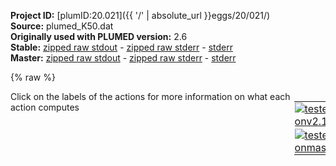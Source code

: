 **Project ID:** [plumID:20.021]({{ '/' | absolute_url }}eggs/20/021/)  
**Source:** plumed_K50.dat  
**Originally used with PLUMED version:** 2.6  
**Stable:** [zipped raw stdout](plumed_K50.dat.plumed.stdout.txt.zip) - [zipped raw stderr](plumed_K50.dat.plumed.stderr.txt.zip) - [stderr](plumed_K50.dat.plumed.stderr)  
**Master:** [zipped raw stdout](plumed_K50.dat.plumed_master.stdout.txt.zip) - [zipped raw stderr](plumed_K50.dat.plumed_master.stderr.txt.zip) - [stderr](plumed_K50.dat.plumed_master.stderr)  

{% raw %}
<div style="width: 100%; float:left">
<div style="width: 90%; float:left" id="value_details_data/plumed_K50.dat"> Click on the labels of the actions for more information on what each action computes </div>
<div style="width: 10%; float:left"><table><tr><td style="padding:1px"><a href="plumed_K50.dat.plumed.stderr"><img src="https://img.shields.io/badge/v2.10-passing-green.svg" alt="tested onv2.10" /></a></td></tr><tr><td style="padding:1px"><a href="plumed_K50.dat.plumed_master.stderr"><img src="https://img.shields.io/badge/master-passing-green.svg" alt="tested onmaster" /></a></td></tr></table></div></div>
<pre style="width=97%;">
<span class="plumedtooltip" style="color:green">MOLINFO<span class="right">This command is used to provide information on the molecules that are present in your system. <a href="https://www.plumed.org/doc-master/user-doc/html/_m_o_l_i_n_f_o.html" style="color:green">More details</a><i></i></span></span> <span class="plumedtooltip">STRUCTURE<span class="right">a file in pdb format containing a reference structure<i></i></span></span>=./ref.pdb 
<span style="display:none;" id="data/plumed_K50.dat">The MOLINFO action with label <b></b> calculates something</span><span class="plumedtooltip" style="color:green">WHOLEMOLECULES<span class="right">This action is used to rebuild molecules that can become split by the periodic boundary conditions. <a href="https://www.plumed.org/doc-master/user-doc/html/_w_h_o_l_e_m_o_l_e_c_u_l_e_s.html" style="color:green">More details</a><i></i></span></span> <span class="plumedtooltip">ENTITY0<span class="right">the atoms that make up a molecule that you wish to align<i></i></span></span>=1-661,661-500:-1,1300-1475,1475-662:-1


<span class="plumedtooltip" style="color:green">COORDINATION<span class="right">Calculate coordination numbers. <a href="https://www.plumed.org/doc-master/user-doc/html/_c_o_o_r_d_i_n_a_t_i_o_n.html" style="color:green">More details</a><i></i></span></span> ...
<span class="plumedtooltip">PAIR<span class="right"> Pair only 1st element of the 1st group with 1st element in the second, etc<i></i></span></span> <span class="plumedtooltip">NOPBC<span class="right"> ignore the periodic boundary conditions when calculating distances<i></i></span></span>
<span class="plumedtooltip">LABEL<span class="right">a label for the action so that its output can be referenced in the input to other actions<i></i></span></span>=<b name="data/plumed_K50.datpv-2067" onclick='showPath("data/plumed_K50.dat","data/plumed_K50.datpv-2067","data/plumed_K50.datpv-2067","black")'>pv-2067</b><span style="display:none;" id="data/plumed_K50.datpv-2067">The COORDINATION action with label <b>pv-2067</b> calculates the following quantities:<table  align="center" frame="void" width="95%" cellpadding="5%"><tr><td width="5%"><b> Quantity </b>  </td><td width="5%"><b> Type </b>  </td><td><b> Description </b> </td></tr><tr><td width="5%">pv-2067</td><td width="5%"><font color="black">scalar</font></td><td>the value of the coordination</td></tr></table></span>
<span class="plumedtooltip">SWITCH<span class="right">This keyword is used if you want to employ an alternative to the continuous switching function defined above<i></i></span></span>={RATIONAL R_0=0.65 D_MAX=1.3} <span class="plumedtooltip">NLIST<span class="right"> Use a neighbor list to speed up the calculation<i></i></span></span> <span class="plumedtooltip">NL_CUTOFF<span class="right">The cutoff for the neighbor list<i></i></span></span>=1.4 <span class="plumedtooltip">NL_STRIDE<span class="right">The frequency with which we are updating the atoms in the neighbor list<i></i></span></span>=20
<span class="plumedtooltip">GROUPA<span class="right">First list of atoms<i></i></span></span>=755,755,755,755,755,755,755,755,758,758,758,758,758,758,758,758,758,758,758,758,758,758,758,758,760,760,760,760,760,760,760,760,760,760,760,760,760,760,760,760,760,760,764,764,764,764,764,764,764,764,764,764,764,764,<b name="data/plumed_K50.dat"></b>
<span class="plumedtooltip">GROUPB<span class="right">Second list of atoms (if empty, N*(N-1)/2 pairs in GROUPA are counted)<i></i></span></span>=717,808,830,832,1245,1247,1251,1288,278,808,811,813,817,827,830,832,836,1245,1247,1288,1298,1310,1359,1362,278,808,811,813,817,827,830,832,836,1245,1247,1288,1298,1301,1308,1310,1359,1362,278,830,832,836,1247,1288,1298,1359,1362,1365,1366,1367,<b name="data/plumed_K50.dat"></b>
... COORDINATION
<br/><b name="data/plumed_K50.datrpv-2067" onclick='showPath("data/plumed_K50.dat","data/plumed_K50.datrpv-2067","data/plumed_K50.datrpv-2067","black")'>rpv-2067</b><span style="display:none;" id="data/plumed_K50.datrpv-2067">The RESTRAINT action with label <b>rpv-2067</b> calculates the following quantities:<table  align="center" frame="void" width="95%" cellpadding="5%"><tr><td width="5%"><b> Quantity </b>  </td><td width="5%"><b> Type </b>  </td><td><b> Description </b> </td></tr><tr><td width="5%">rpv-2067.bias</td><td width="5%"><font color="black">scalar</font></td><td>the instantaneous value of the bias potential</td></tr><tr><td width="5%">rpv-2067.force2</td><td width="5%"><font color="black">scalar</font></td><td>the instantaneous value of the squared force due to this bias potential</td></tr></table></span>: <span class="plumedtooltip" style="color:green">RESTRAINT<span class="right">Adds harmonic and/or linear restraints on one or more variables. <a href="https://www.plumed.org/doc-master/user-doc/html/_r_e_s_t_r_a_i_n_t.html" style="color:green">More details</a><i></i></span></span> <span class="plumedtooltip">ARG<span class="right">the values the harmonic restraint acts upon<i></i></span></span>=<b name="data/plumed_K50.datpv-2067">pv-2067</b> <span class="plumedtooltip">SLOPE<span class="right"> specifies that the restraint is linear and what the values of the force constants on each of the variables are<i></i></span></span>=0 <span class="plumedtooltip">KAPPA<span class="right"> specifies that the restraint is harmonic and what the values of the force constants on each of the variables are<i></i></span></span>=50. <span class="plumedtooltip">AT<span class="right">the position of the restraint<i></i></span></span>=22.68

<span class="plumedtooltip" style="color:green">COORDINATION<span class="right">Calculate coordination numbers. <a href="https://www.plumed.org/doc-master/user-doc/html/_c_o_o_r_d_i_n_a_t_i_o_n.html" style="color:green">More details</a><i></i></span></span> ...
<span class="plumedtooltip">PAIR<span class="right"> Pair only 1st element of the 1st group with 1st element in the second, etc<i></i></span></span> <span class="plumedtooltip">NOPBC<span class="right"> ignore the periodic boundary conditions when calculating distances<i></i></span></span>
<span class="plumedtooltip">LABEL<span class="right">a label for the action so that its output can be referenced in the input to other actions<i></i></span></span>=<b name="data/plumed_K50.datpv-2070" onclick='showPath("data/plumed_K50.dat","data/plumed_K50.datpv-2070","data/plumed_K50.datpv-2070","black")'>pv-2070</b><span style="display:none;" id="data/plumed_K50.datpv-2070">The COORDINATION action with label <b>pv-2070</b> calculates the following quantities:<table  align="center" frame="void" width="95%" cellpadding="5%"><tr><td width="5%"><b> Quantity </b>  </td><td width="5%"><b> Type </b>  </td><td><b> Description </b> </td></tr><tr><td width="5%">pv-2070</td><td width="5%"><font color="black">scalar</font></td><td>the value of the coordination</td></tr></table></span>
<span class="plumedtooltip">SWITCH<span class="right">This keyword is used if you want to employ an alternative to the continuous switching function defined above<i></i></span></span>={RATIONAL R_0=0.65 D_MAX=1.3} <span class="plumedtooltip">NLIST<span class="right"> Use a neighbor list to speed up the calculation<i></i></span></span> <span class="plumedtooltip">NL_CUTOFF<span class="right">The cutoff for the neighbor list<i></i></span></span>=1.4 <span class="plumedtooltip">NL_STRIDE<span class="right">The frequency with which we are updating the atoms in the neighbor list<i></i></span></span>=20
<span class="plumedtooltip">GROUPA<span class="right">First list of atoms<i></i></span></span>=808,808,808,808,808,808,808,808,808,808,808,808,808,808,808,811,811,811,811,811,811,811,811,811,811,811,811,811,811,811,811,811,811,813,813,813,813,813,813,813,813,813,813,813,813,813,813,813,813,813,813,813,813,817,817,817,817,817,817,817,817,817,817,817,817,817,817,817,817,817,817,<b name="data/plumed_K50.dat"></b>
<span class="plumedtooltip">GROUPB<span class="right">Second list of atoms (if empty, N*(N-1)/2 pairs in GROUPA are counted)<i></i></span></span>=755,758,760,863,876,878,1074,1080,1126,1128,1132,1135,1247,1251,1310,436,758,760,878,1074,1076,1080,1126,1128,1135,1145,1148,1150,1154,1247,1251,1308,1310,436,758,760,1074,1080,1126,1128,1132,1145,1148,1150,1154,1245,1247,1251,1298,1301,1306,1308,1310,274,436,758,760,887,890,892,896,1074,1076,1080,1128,1145,1154,1301,1306,1308,1310,<b name="data/plumed_K50.dat"></b>
... COORDINATION
<br/><b name="data/plumed_K50.datrpv-2070" onclick='showPath("data/plumed_K50.dat","data/plumed_K50.datrpv-2070","data/plumed_K50.datrpv-2070","black")'>rpv-2070</b><span style="display:none;" id="data/plumed_K50.datrpv-2070">The RESTRAINT action with label <b>rpv-2070</b> calculates the following quantities:<table  align="center" frame="void" width="95%" cellpadding="5%"><tr><td width="5%"><b> Quantity </b>  </td><td width="5%"><b> Type </b>  </td><td><b> Description </b> </td></tr><tr><td width="5%">rpv-2070.bias</td><td width="5%"><font color="black">scalar</font></td><td>the instantaneous value of the bias potential</td></tr><tr><td width="5%">rpv-2070.force2</td><td width="5%"><font color="black">scalar</font></td><td>the instantaneous value of the squared force due to this bias potential</td></tr></table></span>: <span class="plumedtooltip" style="color:green">RESTRAINT<span class="right">Adds harmonic and/or linear restraints on one or more variables. <a href="https://www.plumed.org/doc-master/user-doc/html/_r_e_s_t_r_a_i_n_t.html" style="color:green">More details</a><i></i></span></span> <span class="plumedtooltip">ARG<span class="right">the values the harmonic restraint acts upon<i></i></span></span>=<b name="data/plumed_K50.datpv-2070">pv-2070</b> <span class="plumedtooltip">SLOPE<span class="right"> specifies that the restraint is linear and what the values of the force constants on each of the variables are<i></i></span></span>=0 <span class="plumedtooltip">KAPPA<span class="right"> specifies that the restraint is harmonic and what the values of the force constants on each of the variables are<i></i></span></span>=50. <span class="plumedtooltip">AT<span class="right">the position of the restraint<i></i></span></span>=31.95

<span class="plumedtooltip" style="color:green">COORDINATION<span class="right">Calculate coordination numbers. <a href="https://www.plumed.org/doc-master/user-doc/html/_c_o_o_r_d_i_n_a_t_i_o_n.html" style="color:green">More details</a><i></i></span></span> ...
<span class="plumedtooltip">PAIR<span class="right"> Pair only 1st element of the 1st group with 1st element in the second, etc<i></i></span></span> <span class="plumedtooltip">NOPBC<span class="right"> ignore the periodic boundary conditions when calculating distances<i></i></span></span>
<span class="plumedtooltip">LABEL<span class="right">a label for the action so that its output can be referenced in the input to other actions<i></i></span></span>=<b name="data/plumed_K50.datpv-2087" onclick='showPath("data/plumed_K50.dat","data/plumed_K50.datpv-2087","data/plumed_K50.datpv-2087","black")'>pv-2087</b><span style="display:none;" id="data/plumed_K50.datpv-2087">The COORDINATION action with label <b>pv-2087</b> calculates the following quantities:<table  align="center" frame="void" width="95%" cellpadding="5%"><tr><td width="5%"><b> Quantity </b>  </td><td width="5%"><b> Type </b>  </td><td><b> Description </b> </td></tr><tr><td width="5%">pv-2087</td><td width="5%"><font color="black">scalar</font></td><td>the value of the coordination</td></tr></table></span>
<span class="plumedtooltip">SWITCH<span class="right">This keyword is used if you want to employ an alternative to the continuous switching function defined above<i></i></span></span>={RATIONAL R_0=0.65 D_MAX=1.3} <span class="plumedtooltip">NLIST<span class="right"> Use a neighbor list to speed up the calculation<i></i></span></span> <span class="plumedtooltip">NL_CUTOFF<span class="right">The cutoff for the neighbor list<i></i></span></span>=1.4 <span class="plumedtooltip">NL_STRIDE<span class="right">The frequency with which we are updating the atoms in the neighbor list<i></i></span></span>=20
<span class="plumedtooltip">GROUPA<span class="right">First list of atoms<i></i></span></span>=1090,1090,1090,1090,1093,1093,1093,1093,1093,1093,1093,1095,1095,1095,1095,1095,1095,1099,1099,1099,1099,1099,1099,<b name="data/plumed_K50.dat"></b>
<span class="plumedtooltip">GROUPB<span class="right">Second list of atoms (if empty, N*(N-1)/2 pairs in GROUPA are counted)<i></i></span></span>=429,497,501,1040,429,492,495,497,501,1164,1170,427,429,492,495,497,501,429,492,495,497,501,1170,<b name="data/plumed_K50.dat"></b>
... COORDINATION
<br/><b name="data/plumed_K50.datrpv-2087" onclick='showPath("data/plumed_K50.dat","data/plumed_K50.datrpv-2087","data/plumed_K50.datrpv-2087","black")'>rpv-2087</b><span style="display:none;" id="data/plumed_K50.datrpv-2087">The RESTRAINT action with label <b>rpv-2087</b> calculates the following quantities:<table  align="center" frame="void" width="95%" cellpadding="5%"><tr><td width="5%"><b> Quantity </b>  </td><td width="5%"><b> Type </b>  </td><td><b> Description </b> </td></tr><tr><td width="5%">rpv-2087.bias</td><td width="5%"><font color="black">scalar</font></td><td>the instantaneous value of the bias potential</td></tr><tr><td width="5%">rpv-2087.force2</td><td width="5%"><font color="black">scalar</font></td><td>the instantaneous value of the squared force due to this bias potential</td></tr></table></span>: <span class="plumedtooltip" style="color:green">RESTRAINT<span class="right">Adds harmonic and/or linear restraints on one or more variables. <a href="https://www.plumed.org/doc-master/user-doc/html/_r_e_s_t_r_a_i_n_t.html" style="color:green">More details</a><i></i></span></span> <span class="plumedtooltip">ARG<span class="right">the values the harmonic restraint acts upon<i></i></span></span>=<b name="data/plumed_K50.datpv-2087">pv-2087</b> <span class="plumedtooltip">SLOPE<span class="right"> specifies that the restraint is linear and what the values of the force constants on each of the variables are<i></i></span></span>=0 <span class="plumedtooltip">KAPPA<span class="right"> specifies that the restraint is harmonic and what the values of the force constants on each of the variables are<i></i></span></span>=50. <span class="plumedtooltip">AT<span class="right">the position of the restraint<i></i></span></span>=20.93

<span class="plumedtooltip" style="color:green">COORDINATION<span class="right">Calculate coordination numbers. <a href="https://www.plumed.org/doc-master/user-doc/html/_c_o_o_r_d_i_n_a_t_i_o_n.html" style="color:green">More details</a><i></i></span></span> ...
<span class="plumedtooltip">PAIR<span class="right"> Pair only 1st element of the 1st group with 1st element in the second, etc<i></i></span></span> <span class="plumedtooltip">NOPBC<span class="right"> ignore the periodic boundary conditions when calculating distances<i></i></span></span>
<span class="plumedtooltip">LABEL<span class="right">a label for the action so that its output can be referenced in the input to other actions<i></i></span></span>=<b name="data/plumed_K50.datpv-2096" onclick='showPath("data/plumed_K50.dat","data/plumed_K50.datpv-2096","data/plumed_K50.datpv-2096","black")'>pv-2096</b><span style="display:none;" id="data/plumed_K50.datpv-2096">The COORDINATION action with label <b>pv-2096</b> calculates the following quantities:<table  align="center" frame="void" width="95%" cellpadding="5%"><tr><td width="5%"><b> Quantity </b>  </td><td width="5%"><b> Type </b>  </td><td><b> Description </b> </td></tr><tr><td width="5%">pv-2096</td><td width="5%"><font color="black">scalar</font></td><td>the value of the coordination</td></tr></table></span>
<span class="plumedtooltip">SWITCH<span class="right">This keyword is used if you want to employ an alternative to the continuous switching function defined above<i></i></span></span>={RATIONAL R_0=0.65 D_MAX=1.3} <span class="plumedtooltip">NLIST<span class="right"> Use a neighbor list to speed up the calculation<i></i></span></span> <span class="plumedtooltip">NL_CUTOFF<span class="right">The cutoff for the neighbor list<i></i></span></span>=1.4 <span class="plumedtooltip">NL_STRIDE<span class="right">The frequency with which we are updating the atoms in the neighbor list<i></i></span></span>=20
<span class="plumedtooltip">GROUPA<span class="right">First list of atoms<i></i></span></span>=1242,1242,1242,1242,1242,1242,1242,1242,1242,1242,1245,1245,1245,1245,1245,1245,1245,1245,1245,1245,1245,1245,1245,1245,1245,1245,1247,1247,1247,1247,1247,1247,1247,1247,1247,1247,1247,1247,1247,1251,1251,1251,1251,1251,1251,1251,1251,1251,1251,1251,1251,1251,1251,1251,1251,<b name="data/plumed_K50.dat"></b>
<span class="plumedtooltip">GROUPB<span class="right">Second list of atoms (if empty, N*(N-1)/2 pairs in GROUPA are counted)<i></i></span></span>=700,703,745,1148,1150,1197,1200,1201,1202,1288,703,745,755,758,760,813,1132,1145,1148,1150,1197,1200,1201,1202,1288,1298,703,745,755,758,760,764,808,811,813,1150,1202,1288,1298,745,755,808,811,813,1126,1128,1132,1135,1145,1148,1150,1197,1200,1201,1202,<b name="data/plumed_K50.dat"></b>
... COORDINATION
<br/><b name="data/plumed_K50.datrpv-2096" onclick='showPath("data/plumed_K50.dat","data/plumed_K50.datrpv-2096","data/plumed_K50.datrpv-2096","black")'>rpv-2096</b><span style="display:none;" id="data/plumed_K50.datrpv-2096">The RESTRAINT action with label <b>rpv-2096</b> calculates the following quantities:<table  align="center" frame="void" width="95%" cellpadding="5%"><tr><td width="5%"><b> Quantity </b>  </td><td width="5%"><b> Type </b>  </td><td><b> Description </b> </td></tr><tr><td width="5%">rpv-2096.bias</td><td width="5%"><font color="black">scalar</font></td><td>the instantaneous value of the bias potential</td></tr><tr><td width="5%">rpv-2096.force2</td><td width="5%"><font color="black">scalar</font></td><td>the instantaneous value of the squared force due to this bias potential</td></tr></table></span>: <span class="plumedtooltip" style="color:green">RESTRAINT<span class="right">Adds harmonic and/or linear restraints on one or more variables. <a href="https://www.plumed.org/doc-master/user-doc/html/_r_e_s_t_r_a_i_n_t.html" style="color:green">More details</a><i></i></span></span> <span class="plumedtooltip">ARG<span class="right">the values the harmonic restraint acts upon<i></i></span></span>=<b name="data/plumed_K50.datpv-2096">pv-2096</b> <span class="plumedtooltip">SLOPE<span class="right"> specifies that the restraint is linear and what the values of the force constants on each of the variables are<i></i></span></span>=0 <span class="plumedtooltip">KAPPA<span class="right"> specifies that the restraint is harmonic and what the values of the force constants on each of the variables are<i></i></span></span>=50. <span class="plumedtooltip">AT<span class="right">the position of the restraint<i></i></span></span>=44.55

<span class="plumedtooltip" style="color:green">COORDINATION<span class="right">Calculate coordination numbers. <a href="https://www.plumed.org/doc-master/user-doc/html/_c_o_o_r_d_i_n_a_t_i_o_n.html" style="color:green">More details</a><i></i></span></span> ...
<span class="plumedtooltip">PAIR<span class="right"> Pair only 1st element of the 1st group with 1st element in the second, etc<i></i></span></span> <span class="plumedtooltip">NOPBC<span class="right"> ignore the periodic boundary conditions when calculating distances<i></i></span></span>
<span class="plumedtooltip">LABEL<span class="right">a label for the action so that its output can be referenced in the input to other actions<i></i></span></span>=<b name="data/plumed_K50.datpv-2099" onclick='showPath("data/plumed_K50.dat","data/plumed_K50.datpv-2099","data/plumed_K50.datpv-2099","black")'>pv-2099</b><span style="display:none;" id="data/plumed_K50.datpv-2099">The COORDINATION action with label <b>pv-2099</b> calculates the following quantities:<table  align="center" frame="void" width="95%" cellpadding="5%"><tr><td width="5%"><b> Quantity </b>  </td><td width="5%"><b> Type </b>  </td><td><b> Description </b> </td></tr><tr><td width="5%">pv-2099</td><td width="5%"><font color="black">scalar</font></td><td>the value of the coordination</td></tr></table></span>
<span class="plumedtooltip">SWITCH<span class="right">This keyword is used if you want to employ an alternative to the continuous switching function defined above<i></i></span></span>={RATIONAL R_0=0.65 D_MAX=1.3} <span class="plumedtooltip">NLIST<span class="right"> Use a neighbor list to speed up the calculation<i></i></span></span> <span class="plumedtooltip">NL_CUTOFF<span class="right">The cutoff for the neighbor list<i></i></span></span>=1.4 <span class="plumedtooltip">NL_STRIDE<span class="right">The frequency with which we are updating the atoms in the neighbor list<i></i></span></span>=20
<span class="plumedtooltip">GROUPA<span class="right">First list of atoms<i></i></span></span>=1288,1288,1288,1288,1288,1288,1288,1288,1288,1288,1288,1288,<b name="data/plumed_K50.dat"></b>
<span class="plumedtooltip">GROUPB<span class="right">Second list of atoms (if empty, N*(N-1)/2 pairs in GROUPA are counted)<i></i></span></span>=700,703,711,755,758,760,764,1242,1245,1247,1337,1362,<b name="data/plumed_K50.dat"></b>
... COORDINATION
<br/><b name="data/plumed_K50.datrpv-2099" onclick='showPath("data/plumed_K50.dat","data/plumed_K50.datrpv-2099","data/plumed_K50.datrpv-2099","black")'>rpv-2099</b><span style="display:none;" id="data/plumed_K50.datrpv-2099">The RESTRAINT action with label <b>rpv-2099</b> calculates the following quantities:<table  align="center" frame="void" width="95%" cellpadding="5%"><tr><td width="5%"><b> Quantity </b>  </td><td width="5%"><b> Type </b>  </td><td><b> Description </b> </td></tr><tr><td width="5%">rpv-2099.bias</td><td width="5%"><font color="black">scalar</font></td><td>the instantaneous value of the bias potential</td></tr><tr><td width="5%">rpv-2099.force2</td><td width="5%"><font color="black">scalar</font></td><td>the instantaneous value of the squared force due to this bias potential</td></tr></table></span>: <span class="plumedtooltip" style="color:green">RESTRAINT<span class="right">Adds harmonic and/or linear restraints on one or more variables. <a href="https://www.plumed.org/doc-master/user-doc/html/_r_e_s_t_r_a_i_n_t.html" style="color:green">More details</a><i></i></span></span> <span class="plumedtooltip">ARG<span class="right">the values the harmonic restraint acts upon<i></i></span></span>=<b name="data/plumed_K50.datpv-2099">pv-2099</b> <span class="plumedtooltip">SLOPE<span class="right"> specifies that the restraint is linear and what the values of the force constants on each of the variables are<i></i></span></span>=0 <span class="plumedtooltip">KAPPA<span class="right"> specifies that the restraint is harmonic and what the values of the force constants on each of the variables are<i></i></span></span>=50. <span class="plumedtooltip">AT<span class="right">the position of the restraint<i></i></span></span>=<b name="data/plumed_K50.dat">.720</b>

<span class="plumedtooltip" style="color:green">COORDINATION<span class="right">Calculate coordination numbers. <a href="https://www.plumed.org/doc-master/user-doc/html/_c_o_o_r_d_i_n_a_t_i_o_n.html" style="color:green">More details</a><i></i></span></span> ...
<span class="plumedtooltip">PAIR<span class="right"> Pair only 1st element of the 1st group with 1st element in the second, etc<i></i></span></span> <span class="plumedtooltip">NOPBC<span class="right"> ignore the periodic boundary conditions when calculating distances<i></i></span></span>
<span class="plumedtooltip">LABEL<span class="right">a label for the action so that its output can be referenced in the input to other actions<i></i></span></span>=<b name="data/plumed_K50.datpv-1048" onclick='showPath("data/plumed_K50.dat","data/plumed_K50.datpv-1048","data/plumed_K50.datpv-1048","black")'>pv-1048</b><span style="display:none;" id="data/plumed_K50.datpv-1048">The COORDINATION action with label <b>pv-1048</b> calculates the following quantities:<table  align="center" frame="void" width="95%" cellpadding="5%"><tr><td width="5%"><b> Quantity </b>  </td><td width="5%"><b> Type </b>  </td><td><b> Description </b> </td></tr><tr><td width="5%">pv-1048</td><td width="5%"><font color="black">scalar</font></td><td>the value of the coordination</td></tr></table></span>
<span class="plumedtooltip">SWITCH<span class="right">This keyword is used if you want to employ an alternative to the continuous switching function defined above<i></i></span></span>={RATIONAL R_0=0.65 D_MAX=1.3} <span class="plumedtooltip">NLIST<span class="right"> Use a neighbor list to speed up the calculation<i></i></span></span> <span class="plumedtooltip">NL_CUTOFF<span class="right">The cutoff for the neighbor list<i></i></span></span>=1.4 <span class="plumedtooltip">NL_STRIDE<span class="right">The frequency with which we are updating the atoms in the neighbor list<i></i></span></span>=20
<span class="plumedtooltip">GROUPA<span class="right">First list of atoms<i></i></span></span>=141,141,141,141,144,144,144,146,146,146,<b name="data/plumed_K50.dat"></b>
<span class="plumedtooltip">GROUPB<span class="right">Second list of atoms (if empty, N*(N-1)/2 pairs in GROUPA are counted)<i></i></span></span>=194,197,198,199,197,198,199,197,198,199,<b name="data/plumed_K50.dat"></b>
... COORDINATION
<br/><b name="data/plumed_K50.datrpv-1048" onclick='showPath("data/plumed_K50.dat","data/plumed_K50.datrpv-1048","data/plumed_K50.datrpv-1048","black")'>rpv-1048</b><span style="display:none;" id="data/plumed_K50.datrpv-1048">The RESTRAINT action with label <b>rpv-1048</b> calculates the following quantities:<table  align="center" frame="void" width="95%" cellpadding="5%"><tr><td width="5%"><b> Quantity </b>  </td><td width="5%"><b> Type </b>  </td><td><b> Description </b> </td></tr><tr><td width="5%">rpv-1048.bias</td><td width="5%"><font color="black">scalar</font></td><td>the instantaneous value of the bias potential</td></tr><tr><td width="5%">rpv-1048.force2</td><td width="5%"><font color="black">scalar</font></td><td>the instantaneous value of the squared force due to this bias potential</td></tr></table></span>: <span class="plumedtooltip" style="color:green">RESTRAINT<span class="right">Adds harmonic and/or linear restraints on one or more variables. <a href="https://www.plumed.org/doc-master/user-doc/html/_r_e_s_t_r_a_i_n_t.html" style="color:green">More details</a><i></i></span></span> <span class="plumedtooltip">ARG<span class="right">the values the harmonic restraint acts upon<i></i></span></span>=<b name="data/plumed_K50.datpv-1048">pv-1048</b> <span class="plumedtooltip">SLOPE<span class="right"> specifies that the restraint is linear and what the values of the force constants on each of the variables are<i></i></span></span>=0 <span class="plumedtooltip">KAPPA<span class="right"> specifies that the restraint is harmonic and what the values of the force constants on each of the variables are<i></i></span></span>=50. <span class="plumedtooltip">AT<span class="right">the position of the restraint<i></i></span></span>=3.60

<span class="plumedtooltip" style="color:green">COORDINATION<span class="right">Calculate coordination numbers. <a href="https://www.plumed.org/doc-master/user-doc/html/_c_o_o_r_d_i_n_a_t_i_o_n.html" style="color:green">More details</a><i></i></span></span> ...
<span class="plumedtooltip">PAIR<span class="right"> Pair only 1st element of the 1st group with 1st element in the second, etc<i></i></span></span> <span class="plumedtooltip">NOPBC<span class="right"> ignore the periodic boundary conditions when calculating distances<i></i></span></span>
<span class="plumedtooltip">LABEL<span class="right">a label for the action so that its output can be referenced in the input to other actions<i></i></span></span>=<b name="data/plumed_K50.datpv-1049" onclick='showPath("data/plumed_K50.dat","data/plumed_K50.datpv-1049","data/plumed_K50.datpv-1049","black")'>pv-1049</b><span style="display:none;" id="data/plumed_K50.datpv-1049">The COORDINATION action with label <b>pv-1049</b> calculates the following quantities:<table  align="center" frame="void" width="95%" cellpadding="5%"><tr><td width="5%"><b> Quantity </b>  </td><td width="5%"><b> Type </b>  </td><td><b> Description </b> </td></tr><tr><td width="5%">pv-1049</td><td width="5%"><font color="black">scalar</font></td><td>the value of the coordination</td></tr></table></span>
<span class="plumedtooltip">SWITCH<span class="right">This keyword is used if you want to employ an alternative to the continuous switching function defined above<i></i></span></span>={RATIONAL R_0=0.65 D_MAX=1.3} <span class="plumedtooltip">NLIST<span class="right"> Use a neighbor list to speed up the calculation<i></i></span></span> <span class="plumedtooltip">NL_CUTOFF<span class="right">The cutoff for the neighbor list<i></i></span></span>=1.4 <span class="plumedtooltip">NL_STRIDE<span class="right">The frequency with which we are updating the atoms in the neighbor list<i></i></span></span>=20
<span class="plumedtooltip">GROUPA<span class="right">First list of atoms<i></i></span></span>=160,160,160,160,160,160,160,163,163,163,163,163,163,165,165,165,165,165,169,169,169,169,169,169,169,<b name="data/plumed_K50.dat"></b>
<span class="plumedtooltip">GROUPB<span class="right">Second list of atoms (if empty, N*(N-1)/2 pairs in GROUPA are counted)<i></i></span></span>=208,211,213,777,780,781,782,211,213,777,780,781,782,774,777,780,781,782,211,213,774,777,780,781,782,<b name="data/plumed_K50.dat"></b>
... COORDINATION
<br/><b name="data/plumed_K50.datrpv-1049" onclick='showPath("data/plumed_K50.dat","data/plumed_K50.datrpv-1049","data/plumed_K50.datrpv-1049","black")'>rpv-1049</b><span style="display:none;" id="data/plumed_K50.datrpv-1049">The RESTRAINT action with label <b>rpv-1049</b> calculates the following quantities:<table  align="center" frame="void" width="95%" cellpadding="5%"><tr><td width="5%"><b> Quantity </b>  </td><td width="5%"><b> Type </b>  </td><td><b> Description </b> </td></tr><tr><td width="5%">rpv-1049.bias</td><td width="5%"><font color="black">scalar</font></td><td>the instantaneous value of the bias potential</td></tr><tr><td width="5%">rpv-1049.force2</td><td width="5%"><font color="black">scalar</font></td><td>the instantaneous value of the squared force due to this bias potential</td></tr></table></span>: <span class="plumedtooltip" style="color:green">RESTRAINT<span class="right">Adds harmonic and/or linear restraints on one or more variables. <a href="https://www.plumed.org/doc-master/user-doc/html/_r_e_s_t_r_a_i_n_t.html" style="color:green">More details</a><i></i></span></span> <span class="plumedtooltip">ARG<span class="right">the values the harmonic restraint acts upon<i></i></span></span>=<b name="data/plumed_K50.datpv-1049">pv-1049</b> <span class="plumedtooltip">SLOPE<span class="right"> specifies that the restraint is linear and what the values of the force constants on each of the variables are<i></i></span></span>=0 <span class="plumedtooltip">KAPPA<span class="right"> specifies that the restraint is harmonic and what the values of the force constants on each of the variables are<i></i></span></span>=50. <span class="plumedtooltip">AT<span class="right">the position of the restraint<i></i></span></span>=7.75

<span class="plumedtooltip" style="color:green">COORDINATION<span class="right">Calculate coordination numbers. <a href="https://www.plumed.org/doc-master/user-doc/html/_c_o_o_r_d_i_n_a_t_i_o_n.html" style="color:green">More details</a><i></i></span></span> ...
<span class="plumedtooltip">PAIR<span class="right"> Pair only 1st element of the 1st group with 1st element in the second, etc<i></i></span></span> <span class="plumedtooltip">NOPBC<span class="right"> ignore the periodic boundary conditions when calculating distances<i></i></span></span>
<span class="plumedtooltip">LABEL<span class="right">a label for the action so that its output can be referenced in the input to other actions<i></i></span></span>=<b name="data/plumed_K50.datpv-1055" onclick='showPath("data/plumed_K50.dat","data/plumed_K50.datpv-1055","data/plumed_K50.datpv-1055","black")'>pv-1055</b><span style="display:none;" id="data/plumed_K50.datpv-1055">The COORDINATION action with label <b>pv-1055</b> calculates the following quantities:<table  align="center" frame="void" width="95%" cellpadding="5%"><tr><td width="5%"><b> Quantity </b>  </td><td width="5%"><b> Type </b>  </td><td><b> Description </b> </td></tr><tr><td width="5%">pv-1055</td><td width="5%"><font color="black">scalar</font></td><td>the value of the coordination</td></tr></table></span>
<span class="plumedtooltip">SWITCH<span class="right">This keyword is used if you want to employ an alternative to the continuous switching function defined above<i></i></span></span>={RATIONAL R_0=0.65 D_MAX=1.3} <span class="plumedtooltip">NLIST<span class="right"> Use a neighbor list to speed up the calculation<i></i></span></span> <span class="plumedtooltip">NL_CUTOFF<span class="right">The cutoff for the neighbor list<i></i></span></span>=1.4 <span class="plumedtooltip">NL_STRIDE<span class="right">The frequency with which we are updating the atoms in the neighbor list<i></i></span></span>=20
<span class="plumedtooltip">GROUPA<span class="right">First list of atoms<i></i></span></span>=250,250,250,250,250,250,250,250,250,250,250,253,253,253,253,253,253,253,253,253,253,253,253,253,255,255,255,255,255,255,255,255,255,255,259,259,259,259,259,259,259,259,259,259,259,259,259,259,259,259,<b name="data/plumed_K50.dat"></b>
<span class="plumedtooltip">GROUPB<span class="right">Second list of atoms (if empty, N*(N-1)/2 pairs in GROUPA are counted)<i></i></span></span>=208,211,217,299,302,316,827,830,832,836,896,208,217,310,316,827,830,836,887,890,896,906,909,912,299,310,316,887,890,896,906,909,912,915,208,211,217,316,827,830,832,836,887,890,892,896,906,909,912,915,<b name="data/plumed_K50.dat"></b>
... COORDINATION
<br/><b name="data/plumed_K50.datrpv-1055" onclick='showPath("data/plumed_K50.dat","data/plumed_K50.datrpv-1055","data/plumed_K50.datrpv-1055","black")'>rpv-1055</b><span style="display:none;" id="data/plumed_K50.datrpv-1055">The RESTRAINT action with label <b>rpv-1055</b> calculates the following quantities:<table  align="center" frame="void" width="95%" cellpadding="5%"><tr><td width="5%"><b> Quantity </b>  </td><td width="5%"><b> Type </b>  </td><td><b> Description </b> </td></tr><tr><td width="5%">rpv-1055.bias</td><td width="5%"><font color="black">scalar</font></td><td>the instantaneous value of the bias potential</td></tr><tr><td width="5%">rpv-1055.force2</td><td width="5%"><font color="black">scalar</font></td><td>the instantaneous value of the squared force due to this bias potential</td></tr></table></span>: <span class="plumedtooltip" style="color:green">RESTRAINT<span class="right">Adds harmonic and/or linear restraints on one or more variables. <a href="https://www.plumed.org/doc-master/user-doc/html/_r_e_s_t_r_a_i_n_t.html" style="color:green">More details</a><i></i></span></span> <span class="plumedtooltip">ARG<span class="right">the values the harmonic restraint acts upon<i></i></span></span>=<b name="data/plumed_K50.datpv-1055">pv-1055</b> <span class="plumedtooltip">SLOPE<span class="right"> specifies that the restraint is linear and what the values of the force constants on each of the variables are<i></i></span></span>=0 <span class="plumedtooltip">KAPPA<span class="right"> specifies that the restraint is harmonic and what the values of the force constants on each of the variables are<i></i></span></span>=50. <span class="plumedtooltip">AT<span class="right">the position of the restraint<i></i></span></span>=41.50

<span class="plumedtooltip" style="color:green">COORDINATION<span class="right">Calculate coordination numbers. <a href="https://www.plumed.org/doc-master/user-doc/html/_c_o_o_r_d_i_n_a_t_i_o_n.html" style="color:green">More details</a><i></i></span></span> ...
<span class="plumedtooltip">PAIR<span class="right"> Pair only 1st element of the 1st group with 1st element in the second, etc<i></i></span></span> <span class="plumedtooltip">NOPBC<span class="right"> ignore the periodic boundary conditions when calculating distances<i></i></span></span>
<span class="plumedtooltip">LABEL<span class="right">a label for the action so that its output can be referenced in the input to other actions<i></i></span></span>=<b name="data/plumed_K50.datpv-1067" onclick='showPath("data/plumed_K50.dat","data/plumed_K50.datpv-1067","data/plumed_K50.datpv-1067","black")'>pv-1067</b><span style="display:none;" id="data/plumed_K50.datpv-1067">The COORDINATION action with label <b>pv-1067</b> calculates the following quantities:<table  align="center" frame="void" width="95%" cellpadding="5%"><tr><td width="5%"><b> Quantity </b>  </td><td width="5%"><b> Type </b>  </td><td><b> Description </b> </td></tr><tr><td width="5%">pv-1067</td><td width="5%"><font color="black">scalar</font></td><td>the value of the coordination</td></tr></table></span>
<span class="plumedtooltip">SWITCH<span class="right">This keyword is used if you want to employ an alternative to the continuous switching function defined above<i></i></span></span>={RATIONAL R_0=0.65 D_MAX=1.3} <span class="plumedtooltip">NLIST<span class="right"> Use a neighbor list to speed up the calculation<i></i></span></span> <span class="plumedtooltip">NL_CUTOFF<span class="right">The cutoff for the neighbor list<i></i></span></span>=1.4 <span class="plumedtooltip">NL_STRIDE<span class="right">The frequency with which we are updating the atoms in the neighbor list<i></i></span></span>=20
<span class="plumedtooltip">GROUPA<span class="right">First list of atoms<i></i></span></span>=427,427,427,427,427,427,427,427,427,427,427,429,429,429,429,429,429,429,429,429,429,429,429,429,433,433,433,433,433,433,433,433,433,436,436,436,436,436,436,436,436,436,436,436,436,436,436,436,436,436,436,436,436,436,<b name="data/plumed_K50.dat"></b>
<span class="plumedtooltip">GROUPB<span class="right">Second list of atoms (if empty, N*(N-1)/2 pairs in GROUPA are counted)<i></i></span></span>=492,495,501,1076,1095,1145,1148,1154,1304,1306,1308,492,495,501,1074,1076,1090,1093,1095,1099,1145,1148,1154,1306,383,386,392,1076,1154,1304,1306,1308,1310,383,386,388,392,811,813,817,892,896,1074,1076,1080,1145,1148,1154,1301,1302,1304,1306,1308,1310,<b name="data/plumed_K50.dat"></b>
... COORDINATION
<br/><b name="data/plumed_K50.datrpv-1067" onclick='showPath("data/plumed_K50.dat","data/plumed_K50.datrpv-1067","data/plumed_K50.datrpv-1067","black")'>rpv-1067</b><span style="display:none;" id="data/plumed_K50.datrpv-1067">The RESTRAINT action with label <b>rpv-1067</b> calculates the following quantities:<table  align="center" frame="void" width="95%" cellpadding="5%"><tr><td width="5%"><b> Quantity </b>  </td><td width="5%"><b> Type </b>  </td><td><b> Description </b> </td></tr><tr><td width="5%">rpv-1067.bias</td><td width="5%"><font color="black">scalar</font></td><td>the instantaneous value of the bias potential</td></tr><tr><td width="5%">rpv-1067.force2</td><td width="5%"><font color="black">scalar</font></td><td>the instantaneous value of the squared force due to this bias potential</td></tr></table></span>: <span class="plumedtooltip" style="color:green">RESTRAINT<span class="right">Adds harmonic and/or linear restraints on one or more variables. <a href="https://www.plumed.org/doc-master/user-doc/html/_r_e_s_t_r_a_i_n_t.html" style="color:green">More details</a><i></i></span></span> <span class="plumedtooltip">ARG<span class="right">the values the harmonic restraint acts upon<i></i></span></span>=<b name="data/plumed_K50.datpv-1067">pv-1067</b> <span class="plumedtooltip">SLOPE<span class="right"> specifies that the restraint is linear and what the values of the force constants on each of the variables are<i></i></span></span>=0 <span class="plumedtooltip">KAPPA<span class="right"> specifies that the restraint is harmonic and what the values of the force constants on each of the variables are<i></i></span></span>=50. <span class="plumedtooltip">AT<span class="right">the position of the restraint<i></i></span></span>=12.42

<span class="plumedtooltip" style="color:green">COORDINATION<span class="right">Calculate coordination numbers. <a href="https://www.plumed.org/doc-master/user-doc/html/_c_o_o_r_d_i_n_a_t_i_o_n.html" style="color:green">More details</a><i></i></span></span> ...
<span class="plumedtooltip">PAIR<span class="right"> Pair only 1st element of the 1st group with 1st element in the second, etc<i></i></span></span> <span class="plumedtooltip">NOPBC<span class="right"> ignore the periodic boundary conditions when calculating distances<i></i></span></span>
<span class="plumedtooltip">LABEL<span class="right">a label for the action so that its output can be referenced in the input to other actions<i></i></span></span>=<b name="data/plumed_K50.datpv-1047" onclick='showPath("data/plumed_K50.dat","data/plumed_K50.datpv-1047","data/plumed_K50.datpv-1047","black")'>pv-1047</b><span style="display:none;" id="data/plumed_K50.datpv-1047">The COORDINATION action with label <b>pv-1047</b> calculates the following quantities:<table  align="center" frame="void" width="95%" cellpadding="5%"><tr><td width="5%"><b> Quantity </b>  </td><td width="5%"><b> Type </b>  </td><td><b> Description </b> </td></tr><tr><td width="5%">pv-1047</td><td width="5%"><font color="black">scalar</font></td><td>the value of the coordination</td></tr></table></span>
<span class="plumedtooltip">SWITCH<span class="right">This keyword is used if you want to employ an alternative to the continuous switching function defined above<i></i></span></span>={RATIONAL R_0=0.65 D_MAX=1.3} <span class="plumedtooltip">NLIST<span class="right"> Use a neighbor list to speed up the calculation<i></i></span></span> <span class="plumedtooltip">NL_CUTOFF<span class="right">The cutoff for the neighbor list<i></i></span></span>=1.4 <span class="plumedtooltip">NL_STRIDE<span class="right">The frequency with which we are updating the atoms in the neighbor list<i></i></span></span>=20
<span class="plumedtooltip">GROUPA<span class="right">First list of atoms<i></i></span></span>=131,131,<b name="data/plumed_K50.dat"></b>
<span class="plumedtooltip">GROUPB<span class="right">Second list of atoms (if empty, N*(N-1)/2 pairs in GROUPA are counted)<i></i></span></span>=179,182,<b name="data/plumed_K50.dat"></b>
... COORDINATION
<br/><b name="data/plumed_K50.datrpv-1047" onclick='showPath("data/plumed_K50.dat","data/plumed_K50.datrpv-1047","data/plumed_K50.datrpv-1047","black")'>rpv-1047</b><span style="display:none;" id="data/plumed_K50.datrpv-1047">The RESTRAINT action with label <b>rpv-1047</b> calculates the following quantities:<table  align="center" frame="void" width="95%" cellpadding="5%"><tr><td width="5%"><b> Quantity </b>  </td><td width="5%"><b> Type </b>  </td><td><b> Description </b> </td></tr><tr><td width="5%">rpv-1047.bias</td><td width="5%"><font color="black">scalar</font></td><td>the instantaneous value of the bias potential</td></tr><tr><td width="5%">rpv-1047.force2</td><td width="5%"><font color="black">scalar</font></td><td>the instantaneous value of the squared force due to this bias potential</td></tr></table></span>: <span class="plumedtooltip" style="color:green">RESTRAINT<span class="right">Adds harmonic and/or linear restraints on one or more variables. <a href="https://www.plumed.org/doc-master/user-doc/html/_r_e_s_t_r_a_i_n_t.html" style="color:green">More details</a><i></i></span></span> <span class="plumedtooltip">ARG<span class="right">the values the harmonic restraint acts upon<i></i></span></span>=<b name="data/plumed_K50.datpv-1047">pv-1047</b> <span class="plumedtooltip">SLOPE<span class="right"> specifies that the restraint is linear and what the values of the force constants on each of the variables are<i></i></span></span>=0 <span class="plumedtooltip">KAPPA<span class="right"> specifies that the restraint is harmonic and what the values of the force constants on each of the variables are<i></i></span></span>=50. <span class="plumedtooltip">AT<span class="right">the position of the restraint<i></i></span></span>=<b name="data/plumed_K50.dat">.42</b>

<span class="plumedtooltip" style="color:green">COORDINATION<span class="right">Calculate coordination numbers. <a href="https://www.plumed.org/doc-master/user-doc/html/_c_o_o_r_d_i_n_a_t_i_o_n.html" style="color:green">More details</a><i></i></span></span> ...
<span class="plumedtooltip">PAIR<span class="right"> Pair only 1st element of the 1st group with 1st element in the second, etc<i></i></span></span> <span class="plumedtooltip">NOPBC<span class="right"> ignore the periodic boundary conditions when calculating distances<i></i></span></span>
<span class="plumedtooltip">LABEL<span class="right">a label for the action so that its output can be referenced in the input to other actions<i></i></span></span>=<b name="data/plumed_K50.datpv-1054" onclick='showPath("data/plumed_K50.dat","data/plumed_K50.datpv-1054","data/plumed_K50.datpv-1054","black")'>pv-1054</b><span style="display:none;" id="data/plumed_K50.datpv-1054">The COORDINATION action with label <b>pv-1054</b> calculates the following quantities:<table  align="center" frame="void" width="95%" cellpadding="5%"><tr><td width="5%"><b> Quantity </b>  </td><td width="5%"><b> Type </b>  </td><td><b> Description </b> </td></tr><tr><td width="5%">pv-1054</td><td width="5%"><font color="black">scalar</font></td><td>the value of the coordination</td></tr></table></span>
<span class="plumedtooltip">SWITCH<span class="right">This keyword is used if you want to employ an alternative to the continuous switching function defined above<i></i></span></span>={RATIONAL R_0=0.65 D_MAX=1.3} <span class="plumedtooltip">NLIST<span class="right"> Use a neighbor list to speed up the calculation<i></i></span></span> <span class="plumedtooltip">NL_CUTOFF<span class="right">The cutoff for the neighbor list<i></i></span></span>=1.4 <span class="plumedtooltip">NL_STRIDE<span class="right">The frequency with which we are updating the atoms in the neighbor list<i></i></span></span>=20
<span class="plumedtooltip">GROUPA<span class="right">First list of atoms<i></i></span></span>=239,239,239,239,239,239,239,239,239,242,242,242,242,242,242,242,<b name="data/plumed_K50.dat"></b>
<span class="plumedtooltip">GROUPB<span class="right">Second list of atoms (if empty, N*(N-1)/2 pairs in GROUPA are counted)<i></i></span></span>=288,291,299,302,1431,1432,1433,1435,1437,291,302,1431,1432,1433,1435,1437,<b name="data/plumed_K50.dat"></b>
... COORDINATION
<br/><b name="data/plumed_K50.datrpv-1054" onclick='showPath("data/plumed_K50.dat","data/plumed_K50.datrpv-1054","data/plumed_K50.datrpv-1054","black")'>rpv-1054</b><span style="display:none;" id="data/plumed_K50.datrpv-1054">The RESTRAINT action with label <b>rpv-1054</b> calculates the following quantities:<table  align="center" frame="void" width="95%" cellpadding="5%"><tr><td width="5%"><b> Quantity </b>  </td><td width="5%"><b> Type </b>  </td><td><b> Description </b> </td></tr><tr><td width="5%">rpv-1054.bias</td><td width="5%"><font color="black">scalar</font></td><td>the instantaneous value of the bias potential</td></tr><tr><td width="5%">rpv-1054.force2</td><td width="5%"><font color="black">scalar</font></td><td>the instantaneous value of the squared force due to this bias potential</td></tr></table></span>: <span class="plumedtooltip" style="color:green">RESTRAINT<span class="right">Adds harmonic and/or linear restraints on one or more variables. <a href="https://www.plumed.org/doc-master/user-doc/html/_r_e_s_t_r_a_i_n_t.html" style="color:green">More details</a><i></i></span></span> <span class="plumedtooltip">ARG<span class="right">the values the harmonic restraint acts upon<i></i></span></span>=<b name="data/plumed_K50.datpv-1054">pv-1054</b> <span class="plumedtooltip">SLOPE<span class="right"> specifies that the restraint is linear and what the values of the force constants on each of the variables are<i></i></span></span>=0 <span class="plumedtooltip">KAPPA<span class="right"> specifies that the restraint is harmonic and what the values of the force constants on each of the variables are<i></i></span></span>=50. <span class="plumedtooltip">AT<span class="right">the position of the restraint<i></i></span></span>=3.84

<span class="plumedtooltip" style="color:green">COORDINATION<span class="right">Calculate coordination numbers. <a href="https://www.plumed.org/doc-master/user-doc/html/_c_o_o_r_d_i_n_a_t_i_o_n.html" style="color:green">More details</a><i></i></span></span> ...
<span class="plumedtooltip">PAIR<span class="right"> Pair only 1st element of the 1st group with 1st element in the second, etc<i></i></span></span> <span class="plumedtooltip">NOPBC<span class="right"> ignore the periodic boundary conditions when calculating distances<i></i></span></span>
<span class="plumedtooltip">LABEL<span class="right">a label for the action so that its output can be referenced in the input to other actions<i></i></span></span>=<b name="data/plumed_K50.datpv-1062" onclick='showPath("data/plumed_K50.dat","data/plumed_K50.datpv-1062","data/plumed_K50.datpv-1062","black")'>pv-1062</b><span style="display:none;" id="data/plumed_K50.datpv-1062">The COORDINATION action with label <b>pv-1062</b> calculates the following quantities:<table  align="center" frame="void" width="95%" cellpadding="5%"><tr><td width="5%"><b> Quantity </b>  </td><td width="5%"><b> Type </b>  </td><td><b> Description </b> </td></tr><tr><td width="5%">pv-1062</td><td width="5%"><font color="black">scalar</font></td><td>the value of the coordination</td></tr></table></span>
<span class="plumedtooltip">SWITCH<span class="right">This keyword is used if you want to employ an alternative to the continuous switching function defined above<i></i></span></span>={RATIONAL R_0=0.65 D_MAX=1.3} <span class="plumedtooltip">NLIST<span class="right"> Use a neighbor list to speed up the calculation<i></i></span></span> <span class="plumedtooltip">NL_CUTOFF<span class="right">The cutoff for the neighbor list<i></i></span></span>=1.4 <span class="plumedtooltip">NL_STRIDE<span class="right">The frequency with which we are updating the atoms in the neighbor list<i></i></span></span>=20
<span class="plumedtooltip">GROUPA<span class="right">First list of atoms<i></i></span></span>=351,351,351,351,351,354,354,354,354,357,357,357,357,357,358,358,358,<b name="data/plumed_K50.dat"></b>
<span class="plumedtooltip">GROUPB<span class="right">Second list of atoms (if empty, N*(N-1)/2 pairs in GROUPA are counted)<i></i></span></span>=324,327,328,329,402,327,328,329,402,402,467,469,470,473,469,470,473,<b name="data/plumed_K50.dat"></b>
... COORDINATION
<br/><b name="data/plumed_K50.datrpv-1062" onclick='showPath("data/plumed_K50.dat","data/plumed_K50.datrpv-1062","data/plumed_K50.datrpv-1062","black")'>rpv-1062</b><span style="display:none;" id="data/plumed_K50.datrpv-1062">The RESTRAINT action with label <b>rpv-1062</b> calculates the following quantities:<table  align="center" frame="void" width="95%" cellpadding="5%"><tr><td width="5%"><b> Quantity </b>  </td><td width="5%"><b> Type </b>  </td><td><b> Description </b> </td></tr><tr><td width="5%">rpv-1062.bias</td><td width="5%"><font color="black">scalar</font></td><td>the instantaneous value of the bias potential</td></tr><tr><td width="5%">rpv-1062.force2</td><td width="5%"><font color="black">scalar</font></td><td>the instantaneous value of the squared force due to this bias potential</td></tr></table></span>: <span class="plumedtooltip" style="color:green">RESTRAINT<span class="right">Adds harmonic and/or linear restraints on one or more variables. <a href="https://www.plumed.org/doc-master/user-doc/html/_r_e_s_t_r_a_i_n_t.html" style="color:green">More details</a><i></i></span></span> <span class="plumedtooltip">ARG<span class="right">the values the harmonic restraint acts upon<i></i></span></span>=<b name="data/plumed_K50.datpv-1062">pv-1062</b> <span class="plumedtooltip">SLOPE<span class="right"> specifies that the restraint is linear and what the values of the force constants on each of the variables are<i></i></span></span>=0 <span class="plumedtooltip">KAPPA<span class="right"> specifies that the restraint is harmonic and what the values of the force constants on each of the variables are<i></i></span></span>=50. <span class="plumedtooltip">AT<span class="right">the position of the restraint<i></i></span></span>=5.27

<span class="plumedtooltip" style="color:green">COORDINATION<span class="right">Calculate coordination numbers. <a href="https://www.plumed.org/doc-master/user-doc/html/_c_o_o_r_d_i_n_a_t_i_o_n.html" style="color:green">More details</a><i></i></span></span> ...
<span class="plumedtooltip">PAIR<span class="right"> Pair only 1st element of the 1st group with 1st element in the second, etc<i></i></span></span> <span class="plumedtooltip">NOPBC<span class="right"> ignore the periodic boundary conditions when calculating distances<i></i></span></span>
<span class="plumedtooltip">LABEL<span class="right">a label for the action so that its output can be referenced in the input to other actions<i></i></span></span>=<b name="data/plumed_K50.datpv-1065" onclick='showPath("data/plumed_K50.dat","data/plumed_K50.datpv-1065","data/plumed_K50.datpv-1065","black")'>pv-1065</b><span style="display:none;" id="data/plumed_K50.datpv-1065">The COORDINATION action with label <b>pv-1065</b> calculates the following quantities:<table  align="center" frame="void" width="95%" cellpadding="5%"><tr><td width="5%"><b> Quantity </b>  </td><td width="5%"><b> Type </b>  </td><td><b> Description </b> </td></tr><tr><td width="5%">pv-1065</td><td width="5%"><font color="black">scalar</font></td><td>the value of the coordination</td></tr></table></span>
<span class="plumedtooltip">SWITCH<span class="right">This keyword is used if you want to employ an alternative to the continuous switching function defined above<i></i></span></span>={RATIONAL R_0=0.65 D_MAX=1.3} <span class="plumedtooltip">NLIST<span class="right"> Use a neighbor list to speed up the calculation<i></i></span></span> <span class="plumedtooltip">NL_CUTOFF<span class="right">The cutoff for the neighbor list<i></i></span></span>=1.4 <span class="plumedtooltip">NL_STRIDE<span class="right">The frequency with which we are updating the atoms in the neighbor list<i></i></span></span>=20
<span class="plumedtooltip">GROUPA<span class="right">First list of atoms<i></i></span></span>=402,402,402,402,402,402,402,402,402,402,402,402,<b name="data/plumed_K50.dat"></b>
<span class="plumedtooltip">GROUPB<span class="right">Second list of atoms (if empty, N*(N-1)/2 pairs in GROUPA are counted)<i></i></span></span>=351,354,357,446,458,461,464,467,469,470,473,482,<b name="data/plumed_K50.dat"></b>
... COORDINATION
<br/><b name="data/plumed_K50.datrpv-1065" onclick='showPath("data/plumed_K50.dat","data/plumed_K50.datrpv-1065","data/plumed_K50.datrpv-1065","black")'>rpv-1065</b><span style="display:none;" id="data/plumed_K50.datrpv-1065">The RESTRAINT action with label <b>rpv-1065</b> calculates the following quantities:<table  align="center" frame="void" width="95%" cellpadding="5%"><tr><td width="5%"><b> Quantity </b>  </td><td width="5%"><b> Type </b>  </td><td><b> Description </b> </td></tr><tr><td width="5%">rpv-1065.bias</td><td width="5%"><font color="black">scalar</font></td><td>the instantaneous value of the bias potential</td></tr><tr><td width="5%">rpv-1065.force2</td><td width="5%"><font color="black">scalar</font></td><td>the instantaneous value of the squared force due to this bias potential</td></tr></table></span>: <span class="plumedtooltip" style="color:green">RESTRAINT<span class="right">Adds harmonic and/or linear restraints on one or more variables. <a href="https://www.plumed.org/doc-master/user-doc/html/_r_e_s_t_r_a_i_n_t.html" style="color:green">More details</a><i></i></span></span> <span class="plumedtooltip">ARG<span class="right">the values the harmonic restraint acts upon<i></i></span></span>=<b name="data/plumed_K50.datpv-1065">pv-1065</b> <span class="plumedtooltip">SLOPE<span class="right"> specifies that the restraint is linear and what the values of the force constants on each of the variables are<i></i></span></span>=0 <span class="plumedtooltip">KAPPA<span class="right"> specifies that the restraint is harmonic and what the values of the force constants on each of the variables are<i></i></span></span>=50. <span class="plumedtooltip">AT<span class="right">the position of the restraint<i></i></span></span>=<b name="data/plumed_K50.dat">.60</b>










<b name="data/plumed_K50.datstat" onclick='showPath("data/plumed_K50.dat","data/plumed_K50.datstat","data/plumed_K50.datstat","black")'>stat</b><span style="display:none;" id="data/plumed_K50.datstat">The STATS action with label <b>stat</b> calculates the following quantities:<table  align="center" frame="void" width="95%" cellpadding="5%"><tr><td width="5%"><b> Quantity </b>  </td><td width="5%"><b> Type </b>  </td><td><b> Description </b> </td></tr><tr><td width="5%">stat.sqdevsum</td><td width="5%"><font color="black">scalar</font></td><td>the sum of the squared deviations between arguments and parameters</td></tr><tr><td width="5%">stat.corr</td><td width="5%"><font color="black">scalar</font></td><td>the correlation between arguments and parameters</td></tr><tr><td width="5%">stat.slope</td><td width="5%"><font color="black">scalar</font></td><td>the slope of a linear fit between arguments and parameters</td></tr><tr><td width="5%">stat.intercept</td><td width="5%"><font color="black">scalar</font></td><td>the intercept of a linear fit between arguments and parameters</td></tr></table></span>: <span class="plumedtooltip" style="color:green">STATS<span class="right">Calculates statistical properties of a set of collective variables with respect to a set of reference values. <a href="https://www.plumed.org/doc-master/user-doc/html/_s_t_a_t_s.html" style="color:green">More details</a><i></i></span></span> <span class="plumedtooltip">ARG<span class="right">the labels of the values from which the function is calculated<i></i></span></span>=<b name="data/plumed_K50.datpv-2067">pv-2067</b>,<b name="data/plumed_K50.datpv-2070">pv-2070</b>,<b name="data/plumed_K50.datpv-2087">pv-2087</b>,<b name="data/plumed_K50.datpv-2096">pv-2096</b>,<b name="data/plumed_K50.datpv-2099">pv-2099</b>,<b name="data/plumed_K50.datpv-1048">pv-1048</b>,<b name="data/plumed_K50.datpv-1049">pv-1049</b>,<b name="data/plumed_K50.datpv-1055">pv-1055</b>,<b name="data/plumed_K50.datpv-1067">pv-1067</b>,<b name="data/plumed_K50.datpv-1047">pv-1047</b>,<b name="data/plumed_K50.datpv-1054">pv-1054</b>,<b name="data/plumed_K50.datpv-1062">pv-1062</b>,<b name="data/plumed_K50.datpv-1065">pv-1065</b> <span class="plumedtooltip">PARAMETERS<span class="right">the parameters of the arguments in your function<i></i></span></span>=22.68,31.95,20.93,44.55,0.72,3.60,7.75,41.50,12.42,0.42,3.84,5.27,0.60
<span class="plumedtooltip" style="color:green">PRINT<span class="right">Print quantities to a file. <a href="https://www.plumed.org/doc-master/user-doc/html/_p_r_i_n_t.html" style="color:green">More details</a><i></i></span></span> <span class="plumedtooltip">ARG<span class="right">the labels of the values that you would like to print to the file<i></i></span></span>=<b name="data/plumed_K50.datstat">stat.*</b> <span class="plumedtooltip">FILE<span class="right">the name of the file on which to output these quantities<i></i></span></span>=STAT <span class="plumedtooltip">STRIDE<span class="right"> the frequency with which the quantities of interest should be output<i></i></span></span>=500
<span class="plumedtooltip" style="color:green">PRINT<span class="right">Print quantities to a file. <a href="https://www.plumed.org/doc-master/user-doc/html/_p_r_i_n_t.html" style="color:green">More details</a><i></i></span></span> <span class="plumedtooltip">ARG<span class="right">the labels of the values that you would like to print to the file<i></i></span></span>=<b name="data/plumed_K50.datpv-2067">pv-2067</b>,<b name="data/plumed_K50.datpv-2070">pv-2070</b>,<b name="data/plumed_K50.datpv-2087">pv-2087</b>,<b name="data/plumed_K50.datpv-2096">pv-2096</b>,<b name="data/plumed_K50.datpv-2099">pv-2099</b>,<b name="data/plumed_K50.datpv-1048">pv-1048</b>,<b name="data/plumed_K50.datpv-1049">pv-1049</b>,<b name="data/plumed_K50.datpv-1055">pv-1055</b>,<b name="data/plumed_K50.datpv-1067">pv-1067</b>,<b name="data/plumed_K50.datpv-1047">pv-1047</b>,<b name="data/plumed_K50.datpv-1054">pv-1054</b>,<b name="data/plumed_K50.datpv-1062">pv-1062</b>,<b name="data/plumed_K50.datpv-1065">pv-1065</b> <span class="plumedtooltip">FILE<span class="right">the name of the file on which to output these quantities<i></i></span></span>=COORDINATION <span class="plumedtooltip">STRIDE<span class="right"> the frequency with which the quantities of interest should be output<i></i></span></span>=500
<span class="plumedtooltip" style="color:green">PRINT<span class="right">Print quantities to a file. <a href="https://www.plumed.org/doc-master/user-doc/html/_p_r_i_n_t.html" style="color:green">More details</a><i></i></span></span> <span class="plumedtooltip">ARG<span class="right">the labels of the values that you would like to print to the file<i></i></span></span>=<b name="data/plumed_K50.datrpv-2067">rpv-2067.bias</b>,<b name="data/plumed_K50.datrpv-2070">rpv-2070.bias</b>,<b name="data/plumed_K50.datrpv-2087">rpv-2087.bias</b>,<b name="data/plumed_K50.datrpv-2096">rpv-2096.bias</b>,<b name="data/plumed_K50.datrpv-2099">rpv-2099.bias</b>,<b name="data/plumed_K50.datrpv-1048">rpv-1048.bias</b>,<b name="data/plumed_K50.datrpv-1049">rpv-1049.bias</b>,<b name="data/plumed_K50.datrpv-1055">rpv-1055.bias</b>,<b name="data/plumed_K50.datrpv-1067">rpv-1067.bias</b>,<b name="data/plumed_K50.datrpv-1047">rpv-1047.bias</b>,<b name="data/plumed_K50.datrpv-1054">rpv-1054.bias</b>,<b name="data/plumed_K50.datrpv-1062">rpv-1062.bias</b>,<b name="data/plumed_K50.datrpv-1065">rpv-1065.bias</b> <span class="plumedtooltip">FILE<span class="right">the name of the file on which to output these quantities<i></i></span></span>=RESTRAINTS <span class="plumedtooltip">STRIDE<span class="right"> the frequency with which the quantities of interest should be output<i></i></span></span>=500
</pre>
{% endraw %}
